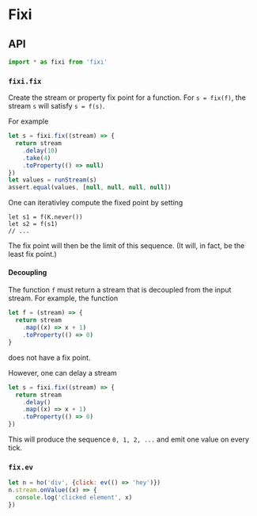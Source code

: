 # Fixi

## API

~~~js
import * as fixi from 'fixi'
~~~

### `fixi.fix`

Create the stream or property fix point for a function. For `s = fix(f)`, the
stream `s` will satisfy `s = f(s)`.

For example
~~~js
let s = fixi.fix((stream) => {
  return stream
    .delay(10)
    .take(4)
    .toProperty(() => null)
})
let values = runStream(s)
assert.equal(values, [null, null, null, null])
~~~

One can iterativley compute the fixed point by setting
~~~
let s1 = f(K.never())
let s2 = f(s1)
// ...
~~~

The fix point will then be the limit of this sequence. (It will, in fact, be the
least fix point.)

#### Decoupling

The function `f` must return a stream that is decoupled from the input stream.
For example, the function
~~~js
let f = (stream) => {
  return stream
    .map((x) => x + 1)
    .toProperty(() => 0)
}
~~~
does not have a fix point.

However, one can delay a stream
~~~js
let s = fixi.fix((stream) => {
  return stream
    .delay()
    .map((x) => x + 1)
    .toProperty(() => 0)
})
~~~
This will produce the sequence `0, 1, 2, ...` and emit one value on every tick.


### `fix.ev`

~~~js
let n = ho('div', {click: ev(() => 'hey')})
n.stream.onValue((x) => {
  console.log('clicked element', x)
})
~~~
